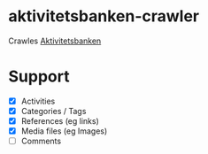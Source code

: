 # aktivitetsbanken-crawler

Crawles [Aktivitetsbanken](http://www.scouterna.se/aktiviteter-och-lager/aktivitetsbanken/)

# Support
- [x] Activities
- [x] Categories / Tags
- [x] References (eg links)
- [x] Media files (eg Images)
- [ ] Comments 
